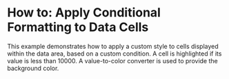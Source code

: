 # How to: Apply Conditional Formatting to Data Cells


<p>This example demonstrates how to apply a custom style to cells displayed within the data area, based on a custom condition. A cell is highlighted if its value is less than 10000. A value-to-color converter is used to provide the background color.</p>

<br/>


